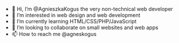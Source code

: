 - 👋 Hi, I’m @AgnieszkaKogus the very non-technical web developer
- 👀 I’m interested in web design and web development
- 🌱 I’m currently learning HTML/CSS/PHP/JavaScript
- 💞️ I’m looking to collaborate on small websites and web apps
- 📫 How to reach me @agneskogus

<!---
AgnieszkaKogus/AgnieszkaKogus is a ✨ special ✨ repository because its `README.md` (this file) appears on your GitHub profile.
You can click the Preview link to take a look at your changes.
--->
